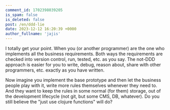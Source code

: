 ```yaml
---
comment_id: 1702398039205
is_spam: false
is_deleted: false
post: /en/ddd-lie
date: 2023-12-12 16:20:39 +0000
author_fullname: 'jajis'
---
```


I totally get your point. When you (or another programmer) are the one who implements all the business requirements. Both ways the requirements are checked into version control, run, tested, etc. as you say. The not-DDD approach is easier for you to write, debug, reason about, share with other programmers, etc. exactly as you have written.

Now imagine you implement the base prototype and then let the business people play with it, write more rules themselves whenever they need to. And they want to keep the rules in some normal (for them) storage, out of the development lifecycle (not git, but some CMS, DB, whatever). Do you still believe the "just use clojure functions" will do?
